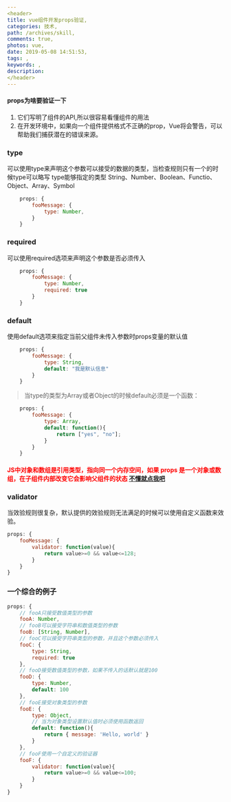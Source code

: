```yaml
---
<header>
title: vue组件开发props验证,
categories: 技术,
path: /archives/skill,
comments: true,
photos: vue,
date: 2019-05-08 14:51:53,
tags: ,
keywords: ,
description: 
</header>
---
```


#### props为啥要验证一下
1. 它们写明了组件的API,所以很容易看懂组件的用法
2. 在开发环境中，如果向一个组件提供格式不正确的prop，Vue将会警告，可以帮助我们捕获潜在的错误来源。

### type

可以使用type来声明这个参数可以接受的数据的类型，当检查规则只有一个的时候type可以略写
type能够指定的类型
String、Number、Boolean、Functio、Object、Array、Symbol

```js
    props: {
        fooMessage: {
            type: Number,
        }
    }
```
### required

可以使用required选项来声明这个参数是否必须传入

```js
    props: {
        fooMessage: {
            type: Number,
            required: true
        }
    }
```
### default

使用default选项来指定当前父组件未传入参数时props变量的默认值

```js
    props: {
        fooMessage: {
            type: String,
            default: "我是默认信息"
        }
    }
```
> 当type的类型为Array或者Object的时候default必须是一个函数：

```js
    props: {
        fooMessage: {
            type: Array,
            default: function(){
                return ["yes", "no"];
            }
        }
    }
```
#### <font color="red">JS中对象和数组是引用类型，指向同一个内存空间，如果 props 是一个对象或数组，在子组件内部改变它会影响父组件的状态</font> <a href="https://www.fudaqiang.com/2019/05/07/js基本数据类型和引用数据类型的区别/" target="_blank">不懂就点我吧</a>

### validator

当效验规则很复杂，默认提供的效验规则无法满足的时候可以使用自定义函数来效验。

```js
props: {
    fooMessage: {
        validator: function(value){
            return value>=0 && value<=128;
        }
    }
}
```
### 一个综合的例子

```js
props: {
    // fooA只接受数值类型的参数
    fooA: Number,
    // fooB可以接受字符串和数值类型的参数
    fooB: [String, Number],
    // fooC可以接受字符串类型的参数，并且这个参数必须传入
    fooC: {
        type: String,
        required: true
    },
    // fooD接受数值类型的参数，如果不传入的话默认就是100
    fooD: {
        type: Number,
        default: 100
    },
    // fooE接受对象类型的参数
    fooE: {
        type: Object,
        // 当为对象类型设置默认值时必须使用函数返回
        default: function(){
            return { message: 'Hello, world' }
        }
    },
    // fooF使用一个自定义的验证器
    fooF: {
        validator: function(value){
            return value>=0 && value<=100;
        }
    }
}

```
